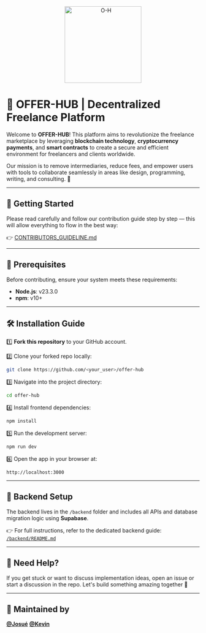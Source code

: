 <div align="center">
  <img src="https://github.com/user-attachments/assets/7799a3c4-ccec-42fc-80d0-226309b8169b" alt="O-H" width="200">
</div>

# 🌟 OFFER-HUB | Decentralized Freelance Platform

Welcome to **OFFER-HUB**! This platform aims to revolutionize the freelance marketplace by leveraging **blockchain technology**, **cryptocurrency payments**, and **smart contracts** to create a secure and efficient environment for freelancers and clients worldwide.

Our mission is to remove intermediaries, reduce fees, and empower users with tools to collaborate seamlessly in areas like design, programming, writing, and consulting. 🚀

---

## 📘 Getting Started

Please read carefully and follow our contribution guide step by step — this will allow everything to flow in the best way:

👉 [CONTRIBUTORS\_GUIDELINE.md](https://github.com/OFFER-HUB/offer-hub/blob/main/docs/CONTRIBUTORS_GUIDELINE.md)

---

## 🚀 Prerequisites

Before contributing, ensure your system meets these requirements:

* **Node.js**: v23.3.0
* **npm**: v10+

---

## 🛠 Installation Guide

1️⃣ **Fork this repository** to your GitHub account.

2️⃣ Clone your forked repo locally:

```bash
git clone https://github.com/<your_user>/offer-hub
```

3️⃣ Navigate into the project directory:

```bash
cd offer-hub
```

4️⃣ Install frontend dependencies:

```bash
npm install
```

5️⃣ Run the development server:

```bash
npm run dev
```

6️⃣ Open the app in your browser at:

```
http://localhost:3000
```

---

## 🧩 Backend Setup

The backend lives in the `/backend` folder and includes all APIs and database migration logic using **Supabase**.

👉 For full instructions, refer to the dedicated backend guide:
[`/backend/README.md`](./backend/README.md)

---

## 💬 Need Help?

If you get stuck or want to discuss implementation ideas, open an issue or start a discussion in the repo. Let's build something amazing together 💫

---

## 🧠 Maintained by

**[@Josué](https://github.com/Josue1908)** 
**[@Kevin](https://github.com/KevinMB0220)** 

